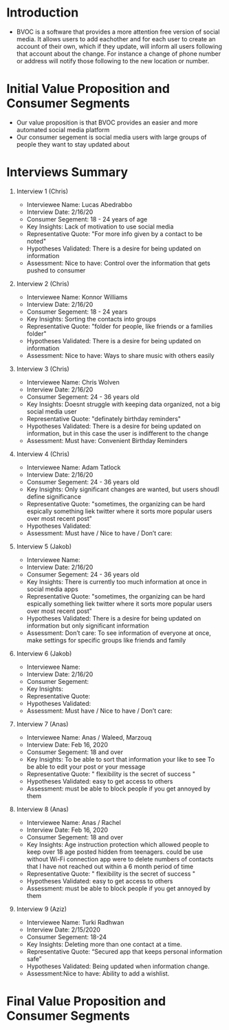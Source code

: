 # Introduction
* BVOC is a software that provides a more attention free version of social media. It allows users to add eachother and for each 
user to create an account of their own, which if they update, will inform all users following that account about the change. 
For instance a change of phone number or address will notify those following to the new location or number.

# Initial Value Proposition and Consumer Segments
* Our value proposition is that BVOC provides an easier and more automated social media platform
* Our consumer segement is social media users with large groups of people they want to stay updated about

# Interviews Summary
1. Interview 1 (Chris)
   * Interviewee Name: Lucas Abedrabbo 
   * Interview Date: 2/16/20
   * Consumer Segement: 18 - 24 years of age
   * Key Insights: Lack of motivation to use social media
   * Representative Quote: "For more info given by a contact to be noted"
   * Hypotheses Validated: There is a desire for being updated on information
   * Assessment: Nice to have: Control over the information that gets pushed to consumer

2. Interview 2 (Chris)
   * Interviewee Name: Konnor Williams
   * Interview Date: 2/16/20
   * Consumer Segement: 18 - 24 years
   * Key Insights: Sorting the contacts into groups
   * Representative Quote: "folder for people, like friends or a families folder"
   * Hypotheses Validated: There is a desire for being updated on information
   * Assessment: Nice to have: Ways to share music with others easily
 
3. Interview 3 (Chris)
   * Interviewee Name: Chris Wolven
   * Interview Date: 2/16/20
   * Consumer Segement: 24 - 36 years old
   * Key Insights: Doesnt struggle with keeping data organized, not a big social media user
   * Representative Quote: "definately birthday reminders"
   * Hypotheses Validated: There is a desire for being updated on information, but in this case the user is indifferent to the change
   * Assessment: Must have: Convenient Birthday Reminders 
   
4. Interview 4 (Chris) 
   * Interviewee Name: Adam Tatlock
   * Interview Date: 2/16/20
   * Consumer Segement: 24 - 36 years old
   * Key Insights: Only significant changes are wanted, but users shoudl define significance
   * Representative Quote: "sometimes, the organizing can be hard espically something liek twitter where it sorts more popular users over most recent post" 
   * Hypotheses Validated: 
   * Assessment: Must have / Nice to have / Don’t care:
 
5. Interview 5 (Jakob)
   * Interviewee Name: 
   * Interview Date: 2/16/20
   * Consumer Segement: 24 - 36 years old
   * Key Insights: There is currently too much information at once in social media apps
   * Representative Quote: "sometimes, the organizing can be hard espically something liek twitter where it sorts more popular users over most recent post"
   * Hypotheses Validated: There is a desire for being updated on information but only significant information
   * Assessment: Don’t care: To see information of everyone at once, make settings for specific groups like friends and family
 
6. Interview 6 (Jakob) 
   * Interviewee Name: 
   * Interview Date: 2/16/20
   * Consumer Segement: 
   * Key Insights: 
   * Representative Quote: 
   * Hypotheses Validated: 
   * Assessment: Must have / Nice to have / Don’t care:
 
7. Interview 7 (Anas) 
   * Interviewee Name: Anas / Waleed, Marzouq 
   * Interview Date: Feb 16, 2020
   * Consumer Segement: 18 and over 
   * Key Insights: 
    To be able to sort that information your like to see 
    To be able to edit your post or your message
   * Representative Quote: " flexibility is the secret of success "
   * Hypotheses Validated: easy to get access to others
   * Assessment: must be able to block people if you get annoyed by them

 
8. Interview 8 (Anas)
   * Interviewee Name: Anas / Rachel 
   * Interview Date: Feb 16, 2020
   * Consumer Segement: 18 and over 
   * Key Insights: Age instruction protection which allowed people to keep over 18 age posted hidden from teenagers. could be use without Wi-Fi connection app were to delete numbers of contacts that I have not reached out within a 6 month period of time
   * Representative Quote: " flexibility is the secret of success "
   * Hypotheses Validated: easy to get access to others
   * Assessment: must be able to block people if you get annoyed by them

 
9. Interview 9 (Aziz)
   * Interviewee Name: Turki Radhwan
   * Interview Date: 2/15/2020
   * Consumer Segement: 18-24
   * Key Insights: Deleting more than one contact at a time.
   * Representative Quote: “Secured app that keeps personal information safe”
   * Hypotheses Validated: Being updated when information change. 
   * Assessment:Nice to have: Ability to add a wishlist.

 
# Final Value Proposition and Consumer Segments
